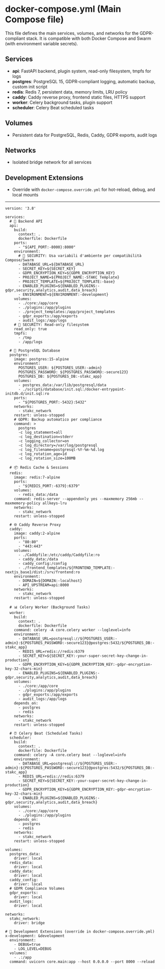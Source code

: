 # docker-compose.yml (Main Compose file)

This file defines the main services, volumes, and networks for the GDPR-compliant stack. It is compatible with both Docker Compose and Swarm (with environment variable secrets).

## Services
- **api**: FastAPI backend, plugin system, read-only filesystem, tmpfs for logs
- **postgres**: PostgreSQL 15, GDPR-compliant logging, automatic backup, custom init script
- **redis**: Redis 7, persistent data, memory limits, LRU policy
- **caddy**: Caddy reverse proxy, frontend static files, HTTPS support
- **worker**: Celery background tasks, plugin support
- **scheduler**: Celery Beat scheduled tasks

## Volumes
- Persistent data for PostgreSQL, Redis, Caddy, GDPR exports, audit logs

## Networks
- Isolated bridge network for all services

## Development Extensions
- Override with `docker-compose.override.yml` for hot-reload, debug, and local mounts

---

```
version: '3.8'

services:
  # 🚀 Backend API
  api:
    build:
      context: .
      dockerfile: Dockerfile
    ports:
      - "${API_PORT:-8000}:8000"
    environment:
      # 🚨 SECURITY: Usa variabili d'ambiente per compatibilità Compose/Swarm
      - DATABASE_URL=${DATABASE_URL}
      - SECRET_KEY=${SECRET_KEY}
      - GDPR_ENCRYPTION_KEY=${GDPR_ENCRYPTION_KEY}
      - PROJECT_NAME=${PROJECT_NAME:-STAKC Template}
      - PROJECT_TEMPLATE=${PROJECT_TEMPLATE:-base}
      - ENABLED_PLUGINS=${ENABLED_PLUGINS:-gdpr,security,analytics,audit,data_breach}
      - ENVIRONMENT=${ENVIRONMENT:-development}
    volumes:
      - ./core:/app/core
      - ./plugins:/app/plugins
      - ./project_templates:/app/project_templates
      - gdpr_exports:/app/exports
      - audit_logs:/app/logs
    # 🚨 SECURITY: Read-only filesystem
    read_only: true
    tmpfs:
      - /tmp
      - /app/logs

  # 🐘 PostgreSQL Database
  postgres:
    image: postgres:15-alpine
    environment:
      POSTGRES_USER: ${POSTGRES_USER:-admin}
      POSTGRES_PASSWORD: ${POSTGRES_PASSWORD:-secure123}
      POSTGRES_DB: ${POSTGRES_DB:-stakc_app}
    volumes:
      - postgres_data:/var/lib/postgresql/data
      - ./scripts/database/init.sql:/docker-entrypoint-initdb.d/init.sql:ro
    ports:
      - "${POSTGRES_PORT:-5432}:5432"
    networks:
      - stakc_network
    restart: unless-stopped
    # GDPR: Backup automatico per compliance
    command: >
      postgres
      -c log_statement=all
      -c log_destination=stderr
      -c logging_collector=on
      -c log_directory=/var/log/postgresql
      -c log_filename=postgresql-%Y-%m-%d.log
      -c log_rotation_age=1d
      -c log_rotation_size=100MB

  # 📦 Redis Cache & Sessions
  redis:
    image: redis:7-alpine
    ports:
      - "${REDIS_PORT:-6379}:6379"
    volumes:
      - redis_data:/data
    command: redis-server --appendonly yes --maxmemory 256mb --maxmemory-policy allkeys-lru
    networks:
      - stakc_network
    restart: unless-stopped

  # 🌐 Caddy Reverse Proxy
  caddy:
    image: caddy:2-alpine
    ports:
      - "80:80"
      - "443:443"
    volumes:
      - ./Caddyfile:/etc/caddy/Caddyfile:ro
      - caddy_data:/data
      - caddy_config:/config
      - ./frontend_templates/${FRONTEND_TEMPLATE:-nextjs_base}/dist:/srv/frontend:ro
    environment:
      - DOMAIN=${DOMAIN:-localhost}
      - API_UPSTREAM=api:8000
    networks:
      - stakc_network
    restart: unless-stopped

  # 📊 Celery Worker (Background Tasks)
  worker:
    build:
      context: .
      dockerfile: Dockerfile
    command: celery -A core.celery worker --loglevel=info
    environment:
      - DATABASE_URL=postgresql://${POSTGRES_USER:-admin}:${POSTGRES_PASSWORD:-secure123}@postgres:5432/${POSTGRES_DB:-stakc_app}
      - REDIS_URL=redis://redis:6379
      - SECRET_KEY=${SECRET_KEY:-your-super-secret-key-change-in-production}
      - GDPR_ENCRYPTION_KEY=${GDPR_ENCRYPTION_KEY:-gdpr-encryption-key-32-chars-min}
      - ENABLED_PLUGINS=${ENABLED_PLUGINS:-gdpr,security,analytics,audit,data_breach}
    volumes:
      - ./core:/app/core
      - ./plugins:/app/plugins
      - gdpr_exports:/app/exports
      - audit_logs:/app/logs
    depends_on:
      - postgres
      - redis
    networks:
      - stakc_network
    restart: unless-stopped

  # ⏰ Celery Beat (Scheduled Tasks)
  scheduler:
    build:
      context: .
      dockerfile: Dockerfile
    command: celery -A core.celery beat --loglevel=info
    environment:
      - DATABASE_URL=postgresql://${POSTGRES_USER:-admin}:${POSTGRES_PASSWORD:-secure123}@postgres:5432/${POSTGRES_DB:-stakc_app}
      - REDIS_URL=redis://redis:6379
      - SECRET_KEY=${SECRET_KEY:-your-super-secret-key-change-in-production}
      - GDPR_ENCRYPTION_KEY=${GDPR_ENCRYPTION_KEY:-gdpr-encryption-key-32-chars-min}
      - ENABLED_PLUGINS=${ENABLED_PLUGINS:-gdpr,security,analytics,audit,data_breach}
    volumes:
      - ./core:/app/core
      - ./plugins:/app/plugins
    depends_on:
      - postgres
      - redis
    networks:
      - stakc_network
    restart: unless-stopped

volumes:
  postgres_data:
    driver: local
  redis_data:
    driver: local
  caddy_data:
    driver: local
  caddy_config:
    driver: local
  # GDPR Compliance Volumes
  gdpr_exports:
    driver: local
  audit_logs:
    driver: local

networks:
  stakc_network:
    driver: bridge

# 🔧 Development Extensions (override in docker-compose.override.yml)
x-development: &development
  environment:
    - DEBUG=true
    - LOG_LEVEL=DEBUG
  volumes:
    - .:/app
  command: uvicorn core.main:app --host 0.0.0.0 --port 8000 --reload
```
